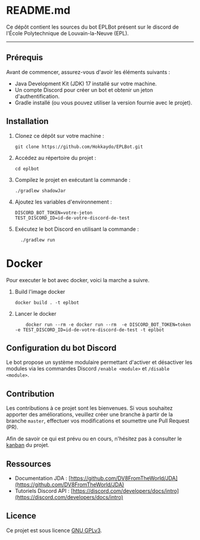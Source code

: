 # README.md

Ce dépôt contient les sources du bot EPLBot présent sur le discord de l'École Polytechnique de Louvain-la-Neuve (EPL).
___
## Prérequis

Avant de commencer, assurez-vous d'avoir les éléments suivants :

- Java Development Kit (JDK) 17 installé sur votre machine.
- Un compte Discord pour créer un bot et obtenir un jeton d'authentification.
- Gradle installé (ou vous pouvez utiliser la version fournie avec le projet).

## Installation

1. Clonez ce dépôt sur votre machine :

    ```shell
    git clone https://github.com/Hokkaydo/EPLBot.git
    ```

2. Accédez au répertoire du projet :

    ```shell
    cd eplbot
    ```

3. Compilez le projet en exécutant la commande :

    ```shell
    ./gradlew shadowJar
    ```

4. Ajoutez les variables d'environnement :

    ```shell
    DISCORD_BOT_TOKEN=votre-jeton
    TEST_DISCORD_ID=id-de-votre-discord-de-test
    ```

5. Exécutez le bot Discord en utilisant la commande :

    ```shell
      ./gradlew run
    ```

# Docker

Pour executer le bot avec docker, voici la marche a suivre.

1. Build l'image docker

    ```shell
    docker build . -t eplbot
    ```
2. Lancer le docker

    ```shell
        docker run --rm -e docker run --rm  -e DISCORD_BOT_TOKEN=token -e TEST_DISCORD_ID=id-de-votre-discord-de-test -t eplbot
    ```

## Configuration du bot Discord

Le bot propose un système modulaire permettant d'activer et désactiver les modules via les commandes Discord `/enable <module>` et `/disable <module>`.
## Contribution

Les contributions à ce projet sont les bienvenues. Si vous souhaitez apporter des améliorations, veuillez créer une branche à partir de la branche `master`, effectuer vos modifications et soumettre une Pull Request (PR).

Afin de savoir ce qui est prévu ou en cours, n'hésitez pas à consulter le [kanban](https://github.com/users/Hokkaydo/projects/3/views/1) du projet.
## Ressources

- Documentation JDA : [https://github.com/DV8FromTheWorld/JDA](https://github.com/DV8FromTheWorld/JDA)
- Tutoriels Discord API : [https://discord.com/developers/docs/intro](https://discord.com/developers/docs/intro)

## Licence

Ce projet est sous licence [GNU GPLv3](https://github.com/Hokkaydo/EPLBot/blob/master/LICENCE).
